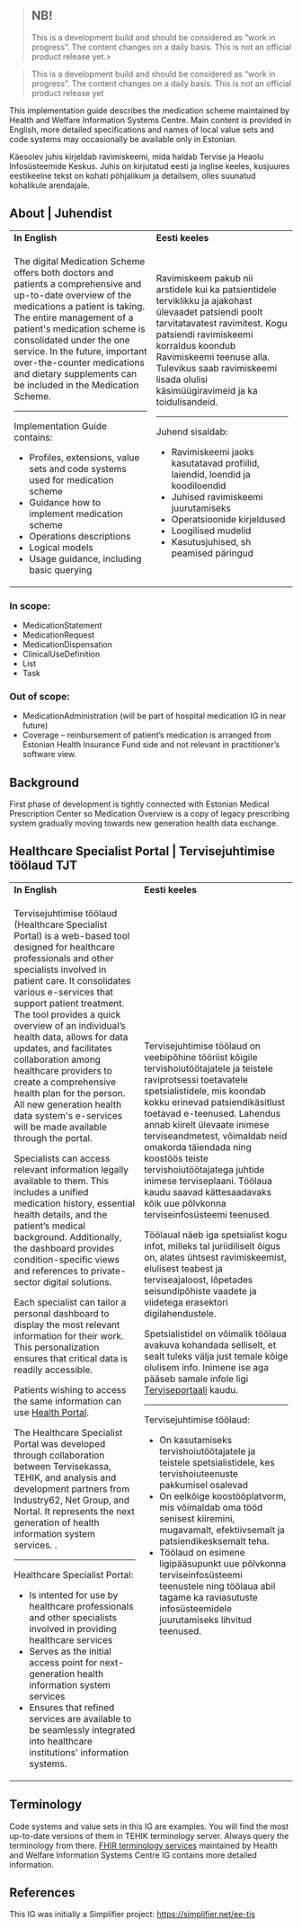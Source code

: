 >## NB! 
>
>This is a development build and should be considered as “work in progress”. The content changes on a daily basis. This is not an official product release yet.>

<div xmlns="http://www.w3.org/1999/xhtml"
	xmlns:xsi="http://www.w3.org/2001/XMLSchema-instance">
	<blockquote class="NB!">		
		<p>This is a development build and should be considered as “work in progress”. The content changes on a daily basis. This is not an official product release yet</p>		
	</blockquote>
</div>

This implementation guide describes the medication scheme maintained by Health and Welfare Information Systems Centre. Main content is provided in English, more detailed specifications and names of local value sets and code systems may occasionally be available only in Estonian.

Käesolev juhis kirjeldab ravimiskeemi, mida haldab Tervise ja Heaolu Infosüsteemide Keskus. Juhis on kirjutatud eesti ja inglise keeles, kusjuures eestikeelne tekst on kohati põhjalikum ja detailsem, olles suunatud kohalikule arendajale.

## About | Juhendist


  <table border="0">
  <tr><td><b>In English</b></td><td><b>Eesti keeles</b></td></tr>
  <tr>
  <td>
<p>The digital Medication Scheme offers both doctors and patients a comprehensive and up-to-date overview of the medications a patient is taking. The entire management of a patient's medication scheme is consolidated under the one service. In the future, important over-the-counter medications and dietary supplements can be included in the Medication Scheme. </p>
<hr>
<p>Implementation Guide contains:</p>
<ul>
  <li>Profiles, extensions, value sets and code systems used for medication scheme</li>
  <li>Guidance how to implement medication scheme</li>
  <li>Operations descriptions</li>
  <li>Logical models</li>
  <li>Usage guidance, including basic querying</li>
</ul>
<p></p>
</td>
<td>
<p>Ravimiskeem pakub nii arstidele kui ka patsientidele terviklikku ja ajakohast ülevaadet patsiendi poolt tarvitatavatest ravimitest. Kogu patsiendi ravimiskeemi korraldus koondub Ravimiskeemi teenuse alla. Tulevikus saab ravimiskeemi lisada olulisi käsimüügiravimeid ja ka toidulisandeid.  </p>
<hr>
<p>Juhend sisaldab:</p>
<ul>
  <li>Ravimiskeemi jaoks kasutatavad profiilid, laiendid, loendid ja koodiloendid</li>
  <li>Juhised ravimiskeemi juurutamiseks</li>
  <li>Operatsioonide kirjeldused</li>
  <li>Loogilised mudelid</li>
  <li>Kasutusjuhised, sh peamised päringud</li>
</ul>
</td>
</tr></table>

### In scope:

-	MedicationStatement
-	MedicationRequest
-	MedicationDispensation
-   ClinicalUseDefinition
-   List
-   Task

### Out of scope:

-	MedicationAdministration (will be part of hospital medication IG in near future)
-	Coverage – reinbursement of patient’s medication is arranged from Estonian Health Insurance Fund side and not relevant in practitioner’s software view.

## Background

First phase of development is tightly connected with Estonian Medical Prescription Center so Medication Overview is a copy of legacy prescribing system gradually moving towards new generation health data exchange.

## Healthcare Specialist Portal | Tervisejuhtimise töölaud TJT


  <table border="0">
  <tr><td><b>In English</b></td><td><b>Eesti keeles</b></td></tr>
  <tr>
  <td>
<p>Tervisejuhtimise töölaud (Healthcare Specialist Portal) is a web-based tool designed for healthcare professionals and other specialists involved in patient care. It consolidates various e-services that support patient treatment. The tool provides a quick overview of an individual’s health data, allows for data updates, and facilitates collaboration among healthcare providers to create a comprehensive health plan for the person. All new generation health data system's e-services will be made available through the portal.

Specialists can access relevant information legally available to them. This includes a unified medication history, essential health details, and the patient’s medical background. Additionally, the dashboard provides condition-specific views and references to private-sector digital solutions.

Each specialist can tailor a personal dashboard to display the most relevant information for their work. This personalization ensures that critical data is readily accessible.

Patients wishing to access the same information can use [Health Portal](https://www.terviseportaal.ee/en/).

The Healthcare Specialist Portal was developed through collaboration between Tervisekassa, TEHIK, and analysis and development partners from Industry62, Net Group, and Nortal. It represents the next generation of health information system services. .</p>
<hr>
<p>Healthcare Specialist Portal:</p>
<ul>
  <li>Is intented for use by healthcare professionals and other specialists involved in providing healthcare services</li>
  <li>Serves as the initial access point for next-generation health information system services</li>
  <li>Ensures that refined services are available to be seamlessly integrated into healthcare institutions' information systems.</li>
</ul>
<p></p>
</td>
<td>
<p>Tervisejuhtimise töölaud on veebipõhine tööriist kõigile tervishoiutöötajatele ja teistele raviprotsessi toetavatele spetsialistidele, mis koondab kokku erinevad patsiendikäsitlust toetavad e-teenused. Lahendus annab kiirelt ülevaate inimese terviseandmetest, võimaldab neid omakorda täiendada ning koostöös teiste tervishoiutöötajatega juhtide inimese terviseplaani. Töölaua kaudu saavad kättesaadavaks kõik uue põlvkonna terviseinfosüsteemi teenused.

Töölaual näeb iga spetsialist kogu infot, milleks tal juriidiliselt õigus on, alates ühtsest ravimiskeemist, elulisest teabest ja terviseajaloost, lõpetades seisundipõhiste vaadete ja viidetega erasektori digilahendustele.

Spetsialistidel on võimalik töölaua avakuva kohandada selliselt, et sealt tuleks välja just temale kõige olulisem info. Inimene ise aga pääseb samale infole ligi [Terviseportaali](https://www.terviseportaal.ee/) kaudu. </p>
<hr>
<p>Tervisejuhtimise töölaud:</p>
<ul>
  <li>On kasutamiseks tervishoiutöötajatele ja teistele spetsialistidele, kes tervishoiuteenuste pakkumisel osalevad</li>
  <li>On eelkõige koostööplatvorm, mis võimaldab oma tööd senisest kiiremini, mugavamalt, efektiivsemalt ja patsiendikesksemalt teha.</li>
  <li>Töölaud on esimene ligipääsupunkt uue põlvkonna terviseinfosüsteemi teenustele ning töölaua abil tagame ka raviasutuste infosüsteemidele juurutamiseks lihvitud teenused.</li>
</ul>
</td>
</tr></table>



## Terminology

Code systems and value sets in this IG are examples. You will find the most up-to-date versions of them in TEHIK terminology server. Always query the terminology from there. [FHIR terminology services](https://build.fhir.org/ig/TEHIK-EE/TerminologyServices/) maintained by Health and Welfare Information Systems Centre IG contains more detailed information.

## References

This IG was initially a Simplifier project: https://simplifier.net/ee-tis 
